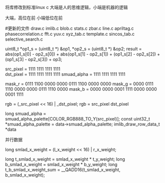 将库修改到标准linux c
大端是人的思维逻辑，小端是机器的逻辑

大端，高位在前
小端低位在前



#更新的文件
draw.c
imlib.c
blob.c
stats.c
zbar.c
line.c
apriltag.c
phasecorrelation.c
fft.c
yuv.c
xyz_tab.c
template.c
sincos_tab.c
selective_search.c

  uint8_t *op1_s = (uint8_t *) &op1, *op2_s = (uint8_t *) &op2;
  result = abs(op1_s[0] - op2_s[0]) + abs(op1_s[1] - op2_s[1]) + (op1_s[2] - op2_s[2]) + (op1_s[3] - op2_s[3]) + op3;

src_pixel   = 1111 1111 1111 1111     
dst_pixel   = 1111 1111 1111 1111
smuad_alpha = 1111 1111 1111 1111

mask_r = 0111 1100 0000 0000    0111 1100 0000 0000
mask_g = 0000 0111 1110 0000    0000 0111 1110 0000
mask_b = 0000 0000 0001 1111    0000 0000 0001 1111

rgb = (_src_pixel << 16) | _dst_pixel; 
rgb = src_pixel dst_pixel

long smuad_alpha = smuad_alpha_palette[COLOR_RGB888_TO_Y(src_pixel)];
const uint32_t *smuad_alpha_palette = data->smuad_alpha_palette;
imlib_draw_row_data_t *data


并行数据

long smlad_x_weight = (l_x_weight << 16) | r_x_weight;

long t_smlad_x_weight = smlad_x_weight * t_y_weight;
long b_smlad_x_weight = smlad_x_weight * b_y_weight;
long t_b_smlad_x_weight_sum = __QADD16(t_smlad_x_weight, b_smlad_x_weight);